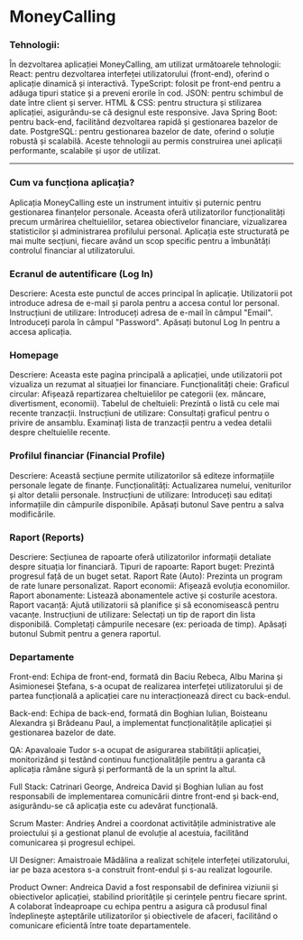 # MoneyCalling

### Tehnologii:
În dezvoltarea aplicației MoneyCalling, am utilizat următoarele tehnologii:
React: pentru dezvoltarea interfeței utilizatorului (front-end), oferind o aplicație dinamică și interactivă.
TypeScript: folosit pe front-end pentru a adăuga tipuri statice și a preveni erorile în cod.
JSON: pentru schimbul de date între client și server.
HTML & CSS: pentru structura și stilizarea aplicației, asigurându-se că designul este responsive.
Java Spring Boot: pentru back-end, facilitând dezvoltarea rapidă și gestionarea bazelor de date.
PostgreSQL: pentru gestionarea bazelor de date, oferind o soluție robustă și scalabilă.
Aceste tehnologii au permis construirea unei aplicații performante, scalabile și ușor de utilizat.

---

### Cum va funcționa aplicația?

Aplicația MoneyCalling este un instrument intuitiv și puternic pentru gestionarea finanțelor personale. Aceasta oferă utilizatorilor funcționalități precum urmărirea cheltuielilor, setarea obiectivelor financiare, vizualizarea statisticilor și administrarea profilului personal.
Aplicația este structurată pe mai multe secțiuni, fiecare având un scop specific pentru a îmbunătăți controlul financiar al utilizatorului.

### Ecranul de autentificare (Log In)

Descriere: Acesta este punctul de acces principal în aplicație. Utilizatorii pot introduce adresa de e-mail și parola pentru a accesa contul lor personal.
Instrucțiuni de utilizare:
Introduceți adresa de e-mail în câmpul "Email".
Introduceți parola în câmpul "Password".
Apăsați butonul Log In pentru a accesa aplicația.

### Homepage

Descriere: Aceasta este pagina principală a aplicației, unde utilizatorii pot vizualiza un rezumat al situației lor financiare.
Funcționalități cheie:
Graficul circular: Afișează repartizarea cheltuielilor pe categorii (ex. mâncare, divertisment, economii).
Tabelul de cheltuieli: Prezintă o listă cu cele mai recente tranzacții.
Instrucțiuni de utilizare:
Consultați graficul pentru o privire de ansamblu.
Examinați lista de tranzacții pentru a vedea detalii despre cheltuielile recente.

### Profilul financiar (Financial Profile)

Descriere: Această secțiune permite utilizatorilor să editeze informațiile personale legate de finanțe.
Funcționalități:
Actualizarea numelui, veniturilor și altor detalii personale.
Instrucțiuni de utilizare:
Introduceți sau editați informațiile din câmpurile disponibile.
Apăsați butonul Save pentru a salva modificările.

### Raport (Reports)

Descriere: Secțiunea de rapoarte oferă utilizatorilor informații detaliate despre situația lor financiară.
Tipuri de rapoarte:
Raport buget: Prezintă progresul față de un buget setat.
Raport Rate (Auto): Prezinta un program de rate lunare personalizat.
Raport economii: Afișează evoluția economiilor.
Raport abonamente: Listează abonamentele active și costurile acestora.
Raport vacanță: Ajută utilizatorii să planifice și să economisească pentru vacanțe.
Instrucțiuni de utilizare:
Selectați un tip de raport din lista disponibilă.
Completați câmpurile necesare (ex: perioada de timp).
Apăsați butonul Submit pentru a genera raportul.

### Departamente

Front-end: Echipa de front-end, formată din Baciu Rebeca, Albu Marina și Asimionesei Ștefana,
 s-a ocupat de realizarea interfeței utilizatorului și de partea funcțională a aplicației care nu interacționează direct cu back-endul.

Back-end: Echipa de back-end, formată din Boghian Iulian, Boisteanu Alexandra și Brădeanu Paul, a implementat funcționalitățile aplicației și gestionarea bazelor de date.

QA: Apavaloaie Tudor s-a ocupat de asigurarea stabilității aplicației, monitorizând și testând continuu funcționalitățile pentru a garanta că aplicația rămâne sigură și performantă de la un sprint la altul.

Full Stack: Catrinari George, Andreica David și Boghian Iulian au fost responsabili de implementarea comunicării dintre front-end și back-end, asigurându-se că aplicația este cu adevărat funcțională.

Scrum Master: Andrieș Andrei a coordonat activitățile administrative ale proiectului și a gestionat planul de evoluție al acestuia, facilitând comunicarea și progresul echipei.

UI Designer: Amaistroaie Mădălina a realizat schițele interfeței utilizatorului, iar pe baza acestora s-a construit front-endul și s-au realizat logourile.

Product Owner: Andreica David a fost responsabil de definirea viziunii și obiectivelor aplicației, stabilind prioritățile și cerințele pentru fiecare sprint. A colaborat îndeaproape cu echipa pentru a asigura că produsul final îndeplinește așteptările utilizatorilor și obiectivele de afaceri, facilitând o comunicare eficientă între toate departamentele.















